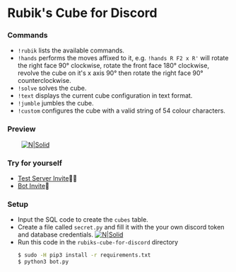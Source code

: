 # Rubik's Cube for Discord

### Commands
  - `!rubik` lists the available commands.
  - `!hands` performs the moves affixed to it, e.g. `!hands R F2 x R'` will rotate the right face 90° clockwise, rotate the front face 180° clockwise, revolve the cube on it's x axis 90° then rotate the right face 90° counterclockwise.
  - `!solve` solves the cube.
  - `!text` displays the current cube configuration in text format.
  - `!jumble` jumbles the cube.
  - `!custom` configures the cube with a valid string of 54 colour characters.

### Preview
&nbsp;&nbsp;&nbsp;&nbsp;&nbsp;&nbsp;&nbsp;&nbsp;[![N|Solid](http://i.imgur.com/xoSvkb7.gif)]()

### Try for yourself
  - [Test Server Invite](https://discord.gg/XbCaFr6>)👨‍🔬
  - [Bot Invite](https://discordapp.com/oauth2/authorize?client_id=348589326206238730&scope=bot&permissions=0)🤖

### Setup
- Input the SQL code to create the `cubes` table.
- Create a file called `secret.py` and fill it with the your own discord token and database credentials.
    [![N|Solid](http://i.imgur.com/Q7ZSeTZ.png)]()
- Run this code in the `rubiks-cube-for-discord` directory
    ```sh
    $ sudo -H pip3 install -r requirements.txt
    $ python3 bot.py
    ```